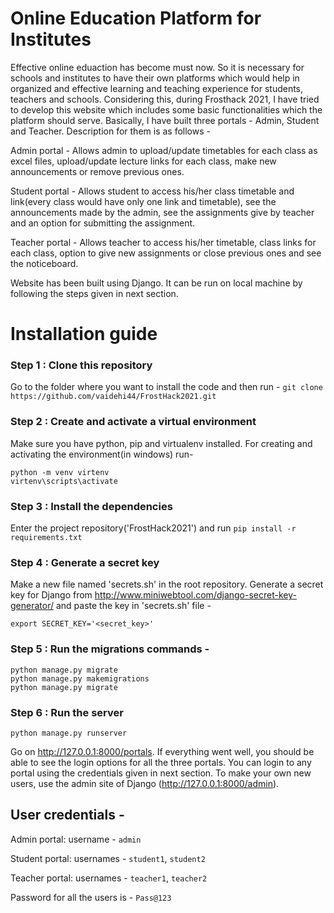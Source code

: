  # Online Education Platform for Institutes
 
 Effective online eduaction has become must now. So it is necessary for schools and institutes to have their own platforms which would help in organized and effective learning and teaching experience for students, teachers and schools. Considering this, during Frosthack 2021, I have tried to develop this website which includes some basic functionalities which the platform should serve.
 Basically, I have built three portals - Admin, Student and Teacher. Description for them is as follows -
 
 Admin portal - Allows admin to upload/update timetables for each class as excel files, upload/update lecture links for each class, make new announcements or remove previous ones.
 
 Student portal - Allows student to access his/her class timetable and link(every class would have only one link and timetable), see the announcements made by the admin, see the assignments give by teacher and an option for submitting the assignment.
 
 Teacher portal - Allows teacher to access his/her timetable, class links for each class, option to give new assignments or close previous ones and see the noticeboard.
 
 Website has been built using Django. It can be run on local machine by following the steps given in next section.
 
 # Installation guide
 
 ### Step 1 : Clone this repository
 Go to the folder where you want to install the code and then run -
 `git clone https://github.com/vaidehi44/FrostHack2021.git`
 ### Step 2 : Create and activate a virtual environment
 Make sure you have python, pip and virtualenv installed. For creating and activating the environment(in windows) run-
 ```
 python -m venv virtenv
 virtenv\scripts\activate
 ```
 
 ### Step 3 : Install the dependencies
 Enter the project repository('FrostHack2021') and run 
 `pip install -r requirements.txt`
 
 ### Step 4 : Generate a secret key 
Make a new file named 'secrets.sh' in the root repository. Generate a secret key for Django from http://www.miniwebtool.com/django-secret-key-generator/ and paste the key in 'secrets.sh' file -

 `export SECRET_KEY='<secret_key>'`
 
 ### Step 5 : Run the migrations commands - 
 ```
 python manage.py migrate
 python manage.py makemigrations
 python manage.py migrate
 ```
 
 ### Step 6 : Run the server
 `python manage.py runserver`
 
 Go on http://127.0.0.1:8000/portals. If everything went well, you should be able to see the login options for all the three portals. You can login to any portal using the credentials given in next section. To make your own new users, use the admin site of Django (http://127.0.0.1:8000/admin).
 
 ## User credentials - 
 Admin portal: username - `admin`
 
 Student portal:
 usernames - `student1`, `student2`
 
 Teacher portal:
 usernames - `teacher1`, `teacher2`
 
 Password for all the users is - `Pass@123`
 
 
